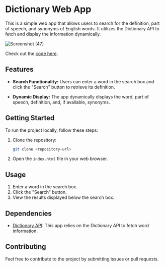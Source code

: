 # Dictionary Web App

This is a simple web app that allows users to search for the definition, part of speech, and synonyms of English words. It utilizes the Dictionary API to fetch and display the information dynamically.


![Screenshot (47)](https://github.com/Sohini3018/BOOST-STAR-Experts-Internship-tasks/assets/113935740/59b16d4a-61df-4bae-8d00-2490c66268aa)

Check out the [code here](https://github.com/Sohini3018/BOOST-STAR-Experts-Internship-tasks/tree/main/Day5_API_mini_project).

## Features

- **Search Functionality:** Users can enter a word in the search box and click the "Search" button to retrieve its definition.
  
- **Dynamic Display:** The app dynamically displays the word, part of speech, definition, and, if available, synonyms.

## Getting Started

To run the project locally, follow these steps:

1. Clone the repository:

    ```bash
    git clone <repository-url>
    ```

2. Open the `index.html` file in your web browser.

## Usage

1. Enter a word in the search box.
2. Click the "Search" button.
3. View the results displayed below the search box.

## Dependencies

- [Dictionary API](https://dictionaryapi.dev/): This app relies on the Dictionary API to fetch word information.


## Contributing

Feel free to contribute to the project by submitting issues or pull requests.
 
